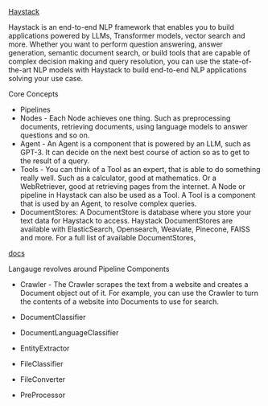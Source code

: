 [Haystack](https://github.com/deepset-ai/haystack)

Haystack is an end-to-end NLP framework that enables you to build applications powered by LLMs, Transformer models, vector search and more. Whether you want to perform question answering, answer generation, semantic document search, or build tools that are capable of complex decision making and query resolution, you can use the state-of-the-art NLP models with Haystack to build end-to-end NLP applications solving your use case.

Core Concepts
* Pipelines
* Nodes - Each Node achieves one thing. Such as preprocessing documents, retrieving documents, using language models to answer questions and so on.
* Agent - An Agent is a component that is powered by an LLM, such as GPT-3. It can decide on the next best course of action so as to get to the result of a query.
* Tools - You can think of a Tool as an expert, that is able to do something really well. Such as a calculator, good at mathematics. Or a WebRetriever, good at retrieving pages from the internet. A Node or pipeline in Haystack can also be used as a Tool. A Tool is a component that is used by an Agent, to resolve complex queries.
* DocumentStores: A DocumentStore is database where you store your text data for Haystack to access. Haystack DocumentStores are available with ElasticSearch, Opensearch, Weaviate, Pinecone, FAISS and more. For a full list of available DocumentStores,

[docs](https://docs.haystack.deepset.ai/docs)

Langauge revolves around Pipeline Components
* Crawler - The Crawler scrapes the text from a website and creates a Document object out of it. For example, you can use the Crawler to turn the contents of a website into Documents to use for search.

* DocumentClassifier
* DocumentLanguageClassifier
* EntityExtractor
* FileClassifier
* FileConverter
* PreProcessor